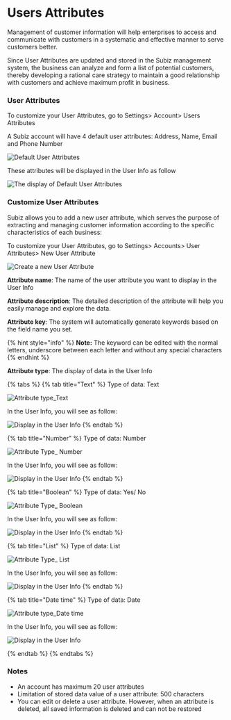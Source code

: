 # Users Attributes

Management of customer information will help enterprises to access and communicate with customers in a systematic and effective manner to serve customers better.  
  
Since User Attributes are updated and stored in the Subiz management system, the business can analyze and form a list of potential customers, thereby developing a rational care strategy to maintain a good relationship with customers and achieve maximum profit in business.

### User Attributes

To customize your User Attributes, go to Settings&gt; Account&gt; Users Attributes  
  
A Subiz account will have 4 default user attributes: Address, Name, Email and Phone Number

![Default User Attributes](../../.gitbook/assets/default-user-field.png)

These attributes will be displayed in the User Info as follow

![The display of Default User Attributes](../../.gitbook/assets/default-user-fields-on-dashboard.png)

### Customize User Attributes

Subiz allows you to add a new user attribute, which serves the purpose of extracting and managing customer information according to the specific characteristics of each business:  
  
To customize your User Attributes, go to Settings&gt; Accounts&gt; User Attributes&gt; New User Attribute

![Create a new User Attribute](../../.gitbook/assets/custom-user-attributes.png)

**Attribute name**: The name of the user attribute you want to display in the User Info  
  
**Attribute description**: The detailed description of the attribute will help you easily manage and explore the data.  
  
**Attribute key**: The system will automatically generate keywords based on the field name you set.

{% hint style="info" %}
**Note:**  The keyword can be edited with the normal letters, underscore between each letter and  without any special characters
{% endhint %}

**Attribute type**:  The display of data in the User Info

{% tabs %}
{% tab title="Text" %}
Type of data: Text

![Attribute type\_Text](../../.gitbook/assets/attribute-type_text%20%282%29.png)

In the User Info, you will see as follow:

![Display in the User Info](../../.gitbook/assets/display_text.png)
{% endtab %}

{% tab title="Number" %}
Type of data: Number

![Attribute Type\_ Number](../../.gitbook/assets/attribute-type_-number.png)

In the User Info, you will see as follow:

![Display in the User Info](../../.gitbook/assets/display_number.png)
{% endtab %}

{% tab title="Boolean" %}
Type of data: Yes/ No

![Attribute Type\_ Boolean](../../.gitbook/assets/attribute_type_boolean.png)

In the User Info, you will see as follow:

![Display in the User Info](../../.gitbook/assets/display-on-visitor-information-3.png)
{% endtab %}

{% tab title="List" %}
Type of data: List

![Attribute Type\_ List](../../.gitbook/assets/attribute-type_list.png)

In the User Info, you will see as follow:

![Display in the User Info](../../.gitbook/assets/display-on-visitor-information-2.png)
{% endtab %}

{% tab title="Date time" %}
Type of data: Date

![Attribute type\_Date time](../../.gitbook/assets/attribute-type_date-time.png)

In the User Info, you will see as follow:

![Display in the User Info](../../.gitbook/assets/display-on-visitor-information_3.png)

  
{% endtab %}
{% endtabs %}

### Notes

* An account  has maximum 20 user attributes
* Limitation of stored data value of a user attribute: 500 characters
* You can edit or delete a user attribute. However, when an attribute is deleted, all saved information is deleted and can not be restored



